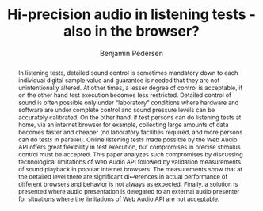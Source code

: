 --- 
  title: "Hi-precision audio in listening tests - also in the browser?" 
  abstract: "In listening tests, detailed sound control is sometimes mandatory down to each individual digital sample value and guarantee is needed that they are not unintentionally altered. At other times, a lesser degree of control is acceptable, if on the other hand test execution becomes less restricted. Detailed control of sound is often possible only under “laboratory” conditions where hardware and software are under complete control and sound pressure levels can be accurately calibrated. On the other hand, if test persons can do listening tests at home, via an internet browser for example, collecting large amounts of data becomes faster and cheaper (no laboratory facilities required, and more persons can do tests in parallel). Online listening tests made possible by the Web Audio API offers great flexibility in test execution, but compromises in precise stimulus control must be accepted. This paper analyzes such compromises by discussing technological limitations of Web Audio API followed by validation measurements of sound playback in popular internet browsers. The measurements show that at the detailed level there are significant di↵erences in actual performance of different browsers and behavior is not always as expected. Finally, a solution is presented where audio presentation is delegated to an external audio presenter for situations where the limitations of Web Audio API are not acceptable." 
  address: "London" 
  author: "Benjamin Pedersen" 
  booktitle: "Proceedings of the International Web Audio Conference" 
  editor: "Florian Thalmann, Sebastian Ewert" 
  month: "Proceedings of the International Web Audio Conference"
  pages: "" 
  publisher: "Queen Mary University of London" 
  series: "WAC '17"
  type: "Poster"  
  year: "2017" 
  id: "2017_EA_28" 
  tags: year2017 
  pdflink: /_data/papers/pdf/2017/2017_28.pdf
  ISSN: 2663-5844
---